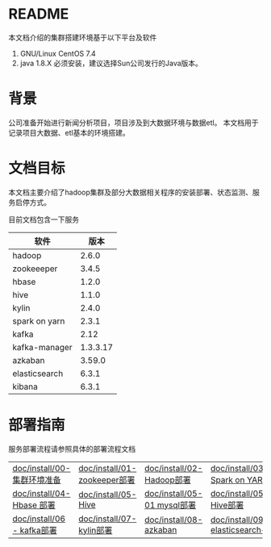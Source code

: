 # README


本文档介绍的集群搭建环境基于以下平台及软件

1. GNU/Linux  CentOS 7.4
2. java 1.8.X 必须安装，建议选择Sun公司发行的Java版本。

# 背景

公司准备开始进行新闻分析项目，项目涉及到大数据环境与数据etl。
本文档用于记录项目大数据、etl基本的环境搭建。

# 文档目标

本文档主要介绍了hadoop集群及部分大数据相关程序的安装部署、状态监测、服务启停方式。

目前文档包含一下服务

| 软件     | 版本                   |                                                                                                                      
| ------- | ---------------------- | 
| hadoop | 2.6.0| 
|zookeeeper | 3.4.5 |
|hbase  |1.2.0|
|hive|1.1.0|
|kylin|2.4.0|
|spark on yarn|2.3.1|
|kafka|2.12|
|kafka-manager|1.3.3.17|
|azkaban|3.59.0|
|elasticsearch |6.3.1 | 
|kibana |6.3.1 | 

# 部署指南
服务部署流程请参照具体的部署流程文档

<table border="0">
    <tr>
        <td><a href="00-集群环境准备.md">doc/install/00-集群环境准备</a></td>
        <td><a href="01-zookeeper部署.md">doc/install/01-zookeeper部署</a></td>
        <td><a href="02-Hadoop部署.md">doc/install/02-Hadoop部署</a></td>
        <td><a href="03- Spark on YARN 安装.md">doc/install/03- Spark on YARN 安装</a></td>
    </tr>
    <tr>
        <td><a href="04- Hbase 部署.md">doc/install/04- Hbase 部署</a></td>
        <td><a href="05- Hive.md">doc/install/05- Hive</a></td>
        <td><a href="05-01 mysql部署.md">doc/install/05-01 mysql部署</a></td>
        <td><a href="05-02 Hive部署.md">doc/install/05-02 Hive部署</a></td>
    </tr>
    <tr>
        <td><a href="06 - kafka部署.md">doc/install/06 - kafka部署</a></td>
        <td><a href="07- kylin部署.md">doc/install/07- kylin部署</a></td>
        <td><a href="08-azkaban.md">doc/install/08-azkaban</a></td>
        <td><a href="09-elasticsearch+kibana.md">doc/install/09-elasticsearch+kibana</a></td>
    </tr>
</table>

